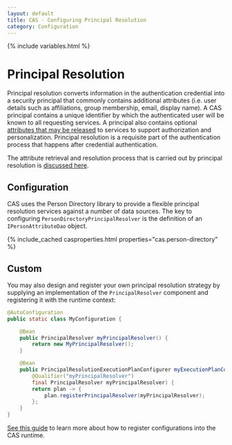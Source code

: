 ```yaml
---
layout: default
title: CAS - Configuring Principal Resolution
category: Configuration
---
```

{% include variables.html %}

# Principal Resolution

Principal resolution converts information in the authentication credential into a security principal
that commonly contains additional attributes (i.e. user details such as affiliations, group membership, email, display name). 
A CAS principal contains a unique identifier by which the authenticated user will be known to all requesting
services. A principal also contains optional [attributes that may be released](../integration/Attribute-Release.html)
to services to support authorization and personalization. Principal resolution is a requisite part of the
authentication process that happens after credential authentication.

The attribute retrieval and resolution process that is carried out 
by principal resolution is [discussed here](../integration/Attribute-Resolution.html).

## Configuration

CAS uses the Person Directory library to provide a flexible principal resolution services against a number of data
sources. The key to configuring `PersonDirectoryPrincipalResolver` is the definition of an `IPersonAttributeDao` object.

{% include_cached casproperties.html properties="cas.person-directory" %}

## Custom
  
You may also design and register your own principal resolution strategy by supplying an implementation of
the `PrincipalResolver` component and registering it with the runtime context:

```java
@AutoConfiguration
public static class MyConfiguration {

    @Bean
    public PrincipalResolver myPrincipalResolver() {
        return new MyPrincipalResolver();
    }

    @Bean
    public PrincipalResolutionExecutionPlanConfigurer myExecutionPlanConfigurer(
        @Qualifier("myPrincipalResolver")
        final PrincipalResolver myPrincipalResolver) {
        return plan -> {
            plan.registerPrincipalResolver(myPrincipalResolver);
        };
    }
}
```

[See this guide](../configuration/Configuration-Management-Extensions.html) to
learn more about how to register configurations into the CAS runtime.
